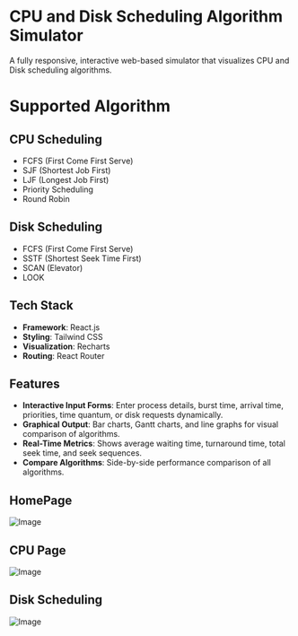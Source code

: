 # CPU and Disk Scheduling Algorithm Simulator

A fully responsive, interactive web-based simulator that visualizes CPU and Disk scheduling algorithms.

# Supported Algorithm
## CPU Scheduling
- FCFS (First Come First Serve)
- SJF (Shortest Job First)
- LJF (Longest Job First)
- Priority Scheduling
- Round Robin
## Disk Scheduling
- FCFS (First Come First Serve)
- SSTF (Shortest Seek Time First)
- SCAN (Elevator)
- LOOK

## Tech Stack

- **Framework**: React.js
- **Styling**: Tailwind CSS
- **Visualization**: Recharts
- **Routing**: React Router

## Features
- **Interactive Input Forms**: Enter process details, burst time, arrival time, priorities, time quantum, or disk requests dynamically.
- **Graphical Output**: Bar charts, Gantt charts, and line graphs for visual comparison of algorithms.
- **Real-Time Metrics**: Shows average waiting time, turnaround time, total seek time, and seek sequences.
- **Compare Algorithms**: Side-by-side performance comparison of all algorithms.

## HomePage
![Image](https://github.com/user-attachments/assets/c384bfd8-0b66-42ee-b361-bf6c9bc6345d)

## CPU Page
![Image](https://github.com/user-attachments/assets/ba2d1ec3-3981-4339-8d04-f411010c915a)

## Disk Scheduling
![Image](https://github.com/user-attachments/assets/20ae2919-8c4a-4bcb-99b3-f129956b8927)
